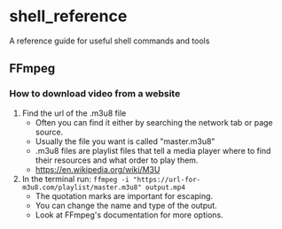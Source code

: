 # shell_reference
A reference guide for useful shell commands and tools

## FFmpeg
### How to download video from a website
1. Find the url of the .m3u8 file
   - Often you can find it either by searching the network tab or page source.
   - Usually the file you want is called "master.m3u8"
   - .m3u8 files are playlist files that tell a media player where to find their resources and what order to play them.
   - <https://en.wikipedia.org/wiki/M3U>
2. In the terminal run: `ffmpeg -i "https://url-for-m3u8.com/playlist/master.m3u8" output.mp4`
   - The quotation marks are important for escaping.
   - You can change the name and type of the output.
   - Look at FFmpeg's documentation for more options.
